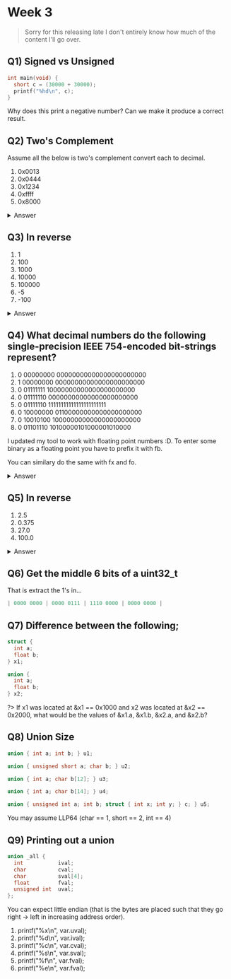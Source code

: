 # Week 3

> Sorry for this releasing late I don't entirely know how much of the content I'll go over.

## Q1) Signed vs Unsigned

```c
int main(void) {
  short c = (30000 + 30000);
  printf("%hd\n", c);
}
```

Why does this print a negative number?  Can we make it produce a correct result.

## Q2) Two's Complement

Assume all the below is two's complement convert each to decimal.

1. 0x0013
2. 0x0444
3. 0x1234
4. 0xffff
5. 0x8000

<details>
<summary>Answer</summary>
<iframe width="800px" height="600px" src="https://braedonwooding.github.io/BitwiseCmpViz/#/?cmd=0x0013,0x0444,0x1234,0xffff,0x8000"></iframe>

</details>

## Q3) In reverse

1. 1
2. 100
3. 1000
4. 10000
5. 100000
6. -5
7. -100

<details>
<summary>Answer</summary>
<iframe width="800px" height="600px" src="https://braedonwooding.github.io/BitwiseCmpViz/#/?cmd=1,100,1000,10000,100000,-5,-100"></iframe>

</details>

## Q4) What decimal numbers do the following single-precision IEEE 754-encoded bit-strings represent?

1. 0 00000000 00000000000000000000000
2. 1 00000000 00000000000000000000000
3. 0 01111111 10000000000000000000000
4. 0 01111110 00000000000000000000000
5. 0 01111110 11111111111111111111111
6. 0 10000000 01100000000000000000000
7. 0 10010100 10000000000000000000000
8. 0 01101110 10100000101000001010000

I updated my tool to work with floating point numbers :D.  To enter some binary as a floating point you have to prefix it with fb.

You can similary do the same with fx and fo.

<details>
<summary>Answer</summary>
<iframe width="800px" height="600px" src="https://braedonwooding.github.io/BitwiseCmpViz/#/?cmd=fb00000000000000000000000000000000%2Cfb10000000000000000000000000000000%2Cfb00111111110000000000000000000000%2Cfb00111111000000000000000000000000%2Cfb00111111011111111111111111111111%2Cfb01000000001100000000000000000000%2Cfb01001010010000000000000000000000%2Cfb00110111010100000101000001010000"></iframe>

</details>

## Q5) In reverse

1. 2.5
2. 0.375
3. 27.0
4. 100.0

<details>
<summary>Answer</summary>
<iframe width="800px" height="600px" src="https://braedonwooding.github.io/BitwiseCmpViz/#/?cmd=2.5,0.375,27.0,100.0"></iframe>

</details>

## Q6) Get the middle 6 bits of a uint32_t

That is extract the 1's in...

```c
| 0000 0000 | 0000 0111 | 1110 0000 | 0000 0000 |
```

## Q7) Difference between the following;

```c
struct {
  int a;
  float b;
} x1;

union {
  int a;
  float b;
} x2;
```

?> If x1 was located at &x1 == 0x1000 and x2 was located at &x2 == 0x2000, what would be the values of &x1.a,   &x1.b, &x2.a, and &x2.b?

## Q8) Union Size

```c
union { int a; int b; } u1;

union { unsigned short a; char b; } u2;

union { int a; char b[12]; } u3;

union { int a; char b[14]; } u4;

union { unsigned int a; int b; struct { int x; int y; } c; } u5;
```

You may assume LLP64 (char == 1, short == 2, int == 4)

## Q9) Printing out a union

```c
union _all {
  int           ival;
  char          cval;
  char          sval[4];
  float         fval;
  unsigned int  uval;
};
```

You can expect little endian (that is the bytes are placed such that they go right -> left in increasing address order).

1. printf("%x\n", var.uval);
2. printf("%d\n", var.ival);
3. printf("%c\n", var.cval);
4. printf("%s\n", var.sval);
5. printf("%f\n", var.fval);
6. printf("%e\n", var.fval);
